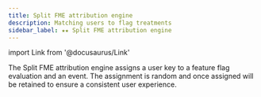 ```yaml
---
title: Split FME attribution engine
description: Matching users to flag treatments
sidebar_label: ★★ Split FME attribution engine
---
```

import Link from '@docusaurus/Link'

The Split FME attribution engine assigns a <Link to="../user-key">user key</Link> to a <Link to="../feature-flags/evaluating-a-feature-flag">feature flag evaluation</Link> and an <Link to="../events">event</Link>. The assignment is random and once assigned will be retained to ensure a consistent user experience.